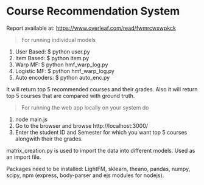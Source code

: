 # Course Recommendation System

Report available at: https://www.overleaf.com/read/fwmrcwxwpkck

> For running individual models

1. User Based: $ python user.py	
2. Item Based: $ python item.py
3. Warp MF: $ python hmf_warp_log.py
4. Logistic MF: $ python hmf_warp_log.py
5. Auto encoders: $ python auto_enc.py

It will return top 5 recommended courses and their grades. Also it will return top 5 courses that are compared with ground truth.

> For running the web app locally on your system do
1. node main.js 
2. Go to the browser and browse http://localhost:3000/
3. Enter the student ID and Semester for which you want top 5 courses alongwith their the grades.

matrix_creation.py is used to import the data into different models. Used as an import file.

Packages need to be installed: LightFM, sklearn, theano, pandas, numpy, scipy, npm (express, body-parser and ejs modules for nodejs).
